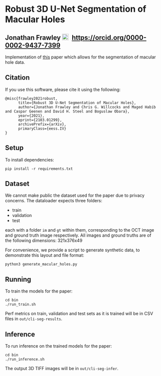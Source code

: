 # Robust 3D U-Net Segmentation of Macular Holes
## <div itemscope itemtype="https://schema.org/Person">Jonathan Frawley <a itemprop="sameAs" content="https://orcid.org/0000-0002-9437-7399" href="https://orcid.org/0000-0002-9437-7399" target="orcid.widget" rel="me noopener noreferrer" style="vertical-align:top;"><img src="https://orcid.org/sites/default/files/images/orcid_16x16.png" style="width:1em;margin-right:.5em;" alt="ORCID iD icon">https://orcid.org/0000-0002-9437-7399</a></div>

Implementation of [this](https://arxiv.org/abs/2103.01299) paper which allows for the segmentation of macular hole data.

## Citation
If you use this software, please cite it using the following:


    @misc{frawley2021robust,
          title={Robust 3D U-Net Segmentation of Macular Holes}, 
          author={Jonathan Frawley and Chris G. Willcocks and Maged Habib and Caspar Geenen and David H. Steel and Boguslaw Obara},
          year={2021},
          eprint={2103.01299},
          archivePrefix={arXiv},
          primaryClass={eess.IV}
    }


## Setup
To install dependencies:

    pip install -r requirements.txt

## Dataset
We cannot make public the dataset used for the paper due to privacy concerns.
The dataloader expects three folders:
 - train
 - validation
 - test

each with a folder `im` and `gt` within them, corresponding to the OCT image and ground truth image respectively.
All images and ground truths are of the following dimensions: 321x376x49

For convenience, we provide a script to generate synthetic data, to demonstrate this layout and file format:

    python3 generate_macular_holes.py

## Running
To train the models for the paper:


    cd bin
    ./run_train.sh

Perf metrics on train, validation and test sets as it is trained will be in CSV files in `out/cli-seg-results`.

## Inference
To run inference on the trained models for the paper:


    cd bin
    ./run_inference.sh

The output 3D TIFF images will be in `out/cli-seg-infer`.
